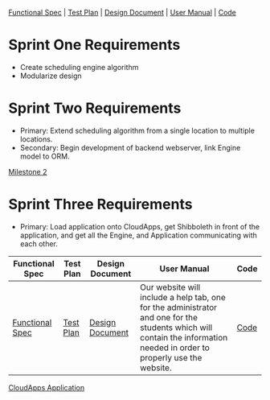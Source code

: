 [Functional Spec](##Functional-Spec) | [Test Plan](##test-plan) | [Design Document](##design-document) | [User Manual](##user-manual) | [Code](##code)

# Sprint One Requirements

* Create scheduling engine algorithm
* Modularize design


# Sprint Two Requirements

* Primary: Extend scheduling algorithm from a single location to multiple locations.
* Secondary: Begin development of backend webserver, link Engine model to ORM.

[Milestone 2](https://github.com/WritingCenterScheduler/Engine/milestone/2)

# Sprint Three Requirements

* Primary: Load application onto CloudApps, get Shibboleth in front of the application, and get all the Engine, and Application communicating with each other.

Functional Spec | Test Plan | Design Document | User Manual | Code
---             | ---       | ---             | ---         | ---
[Functional Spec](\assets\FunctionalSpec523.pdf) | [Test Plan](\assets\TestPlan.pdf) | [Design Document](\assets\DesignDocument.pdf) | Our website will include a help tab, one for the administrator and one for the students which will contain the information needed in order to properly use the website.  | [Code](https://github.com/WritingCenterScheduler)


[CloudApps Application](http://wss-davisba.apps.unc.edu/)
